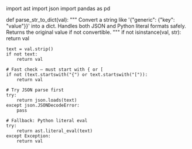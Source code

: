 import ast
import json
import pandas as pd

def parse_str_to_dict(val):
    """
    Convert a string like '{"generic": {"key": "value"}}' into a dict.
    Handles both JSON and Python literal formats safely.
    Returns the original value if not convertible.
    """
    if not isinstance(val, str):
        return val
    
    text = val.strip()
    if not text:
        return val
    
    # Fast check — must start with { or [
    if not (text.startswith("{") or text.startswith("[")):
        return val

    # Try JSON parse first
    try:
        return json.loads(text)
    except json.JSONDecodeError:
        pass

    # Fallback: Python literal eval
    try:
        return ast.literal_eval(text)
    except Exception:
        return val
